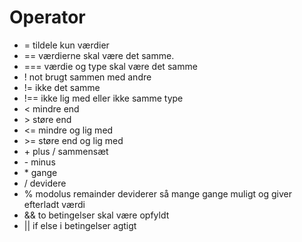 

# **Operator**


* =      tildele kun værdier 
* ==  værdierne skal være det samme.
* === værdie og type skal være det samme
* ! not brugt sammen med andre
* != ikke det samme
* !== ikke lig med eller ikke samme type
* < mindre end
* \> støre end
* <= mindre og lig med
* \>= støre end og lig med
* \+ plus / sammensæt
* \- minus
* \* gange
* / devidere
* % modolus remainder deviderer så mange gange muligt og giver efterladt værdi
* && to betingelser skal være opfyldt
* || if else i betingelser agtigt
